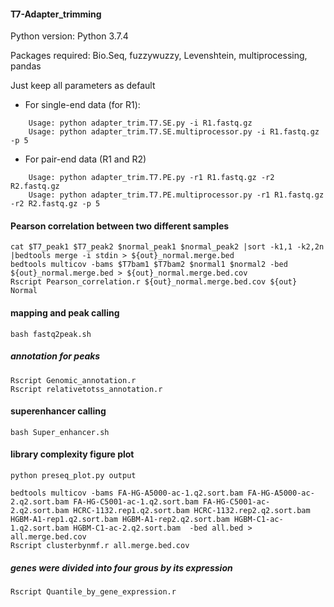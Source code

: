 
####  T7-Adapter_trimming
Python version: Python 3.7.4

Packages required: Bio.Seq, fuzzywuzzy, Levenshtein, multiprocessing, pandas

Just keep all parameters as default

- For single-end data (for R1):
```shell
	Usage: python adapter_trim.T7.SE.py -i R1.fastq.gz
	Usage: python adapter_trim.T7.SE.multiprocessor.py -i R1.fastq.gz -p 5
```

- For pair-end data (R1 and R2)
```shell
	Usage: python adapter_trim.T7.PE.py -r1 R1.fastq.gz -r2 R2.fastq.gz
	Usage: python adapter_trim.T7.PE.multiprocessor.py -r1 R1.fastq.gz -r2 R2.fastq.gz -p 5
```

#### Pearson correlation between two different samples
```shell
cat $T7_peak1 $T7_peak2 $normal_peak1 $normal_peak2 |sort -k1,1 -k2,2n |bedtools merge -i stdin > ${out}_normal.merge.bed
bedtools multicov -bams $T7bam1 $T7bam2 $normal1 $normal2 -bed ${out}_normal.merge.bed > ${out}_normal.merge.bed.cov
Rscript Pearson_correlation.r ${out}_normal.merge.bed.cov ${out} Normal
```
####  mapping and peak calling
```shell
bash fastq2peak.sh 
```

#####  annotation for peaks

```shell
Rscript Genomic_annotation.r
Rscript relativetotss_annotation.r
```
#### superenhancer calling
```
bash Super_enhancer.sh
```

#### library complexity figure plot
```
python preseq_plot.py output
```

```shell
bedtools multicov -bams FA-HG-A5000-ac-1.q2.sort.bam FA-HG-A5000-ac-2.q2.sort.bam FA-HG-C5001-ac-1.q2.sort.bam FA-HG-C5001-ac-2.q2.sort.bam HCRC-1132.rep1.q2.sort.bam HCRC-1132.rep2.q2.sort.bam HGBM-A1-rep1.q2.sort.bam HGBM-A1-rep2.q2.sort.bam HGBM-C1-ac-1.q2.sort.bam HGBM-C1-ac-2.q2.sort.bam  -bed all.bed > all.merge.bed.cov
Rscript clusterbynmf.r all.merge.bed.cov
```
##### genes were divided into four grous by its expression 
```
Rscript Quantile_by_gene_expression.r
```



